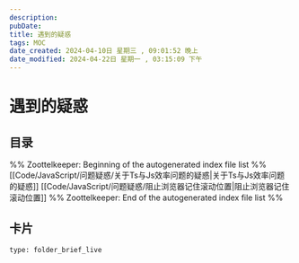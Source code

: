 ```yaml
---
description: 
pubDate:
title: 遇到的疑惑
tags: MOC
date_created: 2024-04-10日 星期三 , 09:01:52 晚上
date_modified: 2024-04-22日 星期一 , 03:15:09 下午
---
```

# 遇到的疑惑

## 目录



%% Zoottelkeeper: Beginning of the autogenerated index file list  %%
 [[Code/JavaScript/问题疑惑/关于Ts与Js效率问题的疑惑|关于Ts与Js效率问题的疑惑]]
 [[Code/JavaScript/问题疑惑/阻止浏览器记住滚动位置|阻止浏览器记住滚动位置]]
%% Zoottelkeeper: End of the autogenerated index file list  %%












## 卡片

```ccard
type: folder_brief_live
```



















